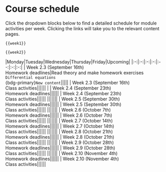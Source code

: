 # Course schedule

Click the dropdown blocks below to find a detailed schedule for module activities per week. Clicking the links will take you to the relevant content pages.

```{dropdown} Week 1.1 (September 2th)
{{week1}}
```

```{dropdown} Week 1.2 (September 9th)
{{week2}}
```

|Monday|Tuesday|Wednesday|Thursday|Friday|Upcoming|
|:-:|:-:|:-:|:-:|:--:|:-:|:-:|
| Week 2.3 (September 16th)<br>Homework deadlines|Read theory and make homework exercises `Differential equations`<br>{bdg-primary}`New content`|||||
| Week 2.3 (September 16th)<br>Class activities||||||
|
| Week 2.4 (September 23th)<br>Homework deadlines||||||
| Week 2.4 (September 23th)<br>Class activities||||||
|||||||
| Week 2.5 (September 30th)<br>Homework deadlines||||||
| Week 2.5 (September 30th)<br>Class activities||||||
|||||||
| Week 2.6 (October 7th)<br>Homework deadlines||||||
| Week 2.6 (October 7th)<br>Class activities||||||
|||||||
| Week 2.7 (October 14th)<br>Homework deadlines||||||
| Week 2.7 (October 14th)<br>Class activities||||||
|||||||
| Week 2.8 (October 21th)<br>Homework deadlines||||||
| Week 2.8 (October 21th)<br>Class activities||||||
|||||||
| Week 2.9 (October 28th)<br>Homework deadlines||||||
| Week 2.9 (October 28th)<br>Class activities||||||
|||||||
| Week 2.10 (November 4th)<br>Homework deadlines||||||
| Week 2.10 (November 4th)<br>Class activities||||||

